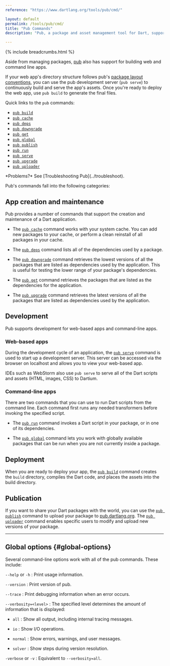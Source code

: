 ```yaml
---
reference: "https://www.dartlang.org/tools/pub/cmd/"

layout: default
permalink: /tools/pub/cmd/
title: "Pub Commands"
description: "Pub, a package and asset management tool for Dart, supports a variety of commands."

---
```


{% include breadcrumbs.html %}

Aside from managing packages, [pub](/tools/pub/) also has support for
building web and command line apps.

If your web app's directory structure follows pub's [package layout
conventions](/tools/pub/package-layout), you can use the pub
development server (<code class="literal">pub serve</code>) to continuously
build and serve the app's assets. Once you're ready to deploy the web app,
use <code class="literal">pub build</code> to generate the final files.

Quick links to the `pub` commands:

* [`pub build`]({{site.dart4web}}/tools/pub/pub-build)
* [`pub cache`](pub-cache)
* [`pub deps`](pub-deps)
* [`pub downgrade`](pub-downgrade)
* [`pub get`](pub-get)
* [`pub global`](pub-global)
* [`pub publish`](pub-lish)
* [`pub run`](pub-run)
* [`pub serve`]({{site.dart4web}}/tools/pub/pub-serve)
* [`pub upgrade`](pub-upgrade)
* [`pub uploader`](pub-uploader)

<aside class="alert alert-info" markdown="1">
*Problems?*
See [Troubleshooting Pub](../troubleshoot).
</aside>

Pub's commands fall into the following categories:

## App creation and maintenance

Pub provides a number of commands that support
the creation and maintenance of a Dart application.

* The [`pub cache`](pub-cache) command works with your system cache.
  You can add new packages to your cache,
  or perform a clean reinstall of all packages in your cache.

* The [`pub deps`](pub-deps) command lists all of the dependencies
  used by a package.

* The [`pub downgrade`](pub-downgrade) command retrieves the lowest
  versions of all the packages that are listed as dependencies
  used by the application. This is useful for testing the lower range
  of your package's dependencies.

* The [`pub get`](pub-get) command retrieves the packages that are
  listed as the dependencies for the application.

* The [`pub upgrade`](pub-upgrade) command retrieves the latest
  versions of all the packages that are listed as dependencies
  used by the application.

## Development

Pub supports development for web-based apps and command-line apps.

### Web-based apps

During the development cycle of an application, the
[`pub serve`]({{site.dart4web}}/tools/pub/pub-serve)
command is used to start up a development server.
This server can be accessed via the browser on localhost and
allows you to view your web-based app.

IDEs such as WebStorm also use `pub serve` to serve all of the
Dart scripts and assets (HTML, images, CSS) to Dartium.

### Command-line apps

There are two commands that you can use to run Dart scripts
from the command line. Each command first runs any needed
transformers before invoking the specified script.

* The [`pub run`](pub-run) command invokes a Dart script in your
  package, or in one of its dependencies.

* The [`pub global`](pub-global) command lets you work with globally
  available packages that can be run when you are not currently inside
  a package.

## Deployment

When you are ready to deploy your app, the
[`pub build`]({{site.dart4web}}/tools/pub/pub-build) command
creates the `build` directory, compiles the Dart code, and places
the assets into the build directory.

## Publication

If you want to share your Dart packages with the world, you can
use the [`pub publish`](pub-lish) command to upload your package to
[pub.dartlang.org](https://pub.dartlang.org). The
[`pub uploader`](pub-uploader) command enables specific users
to modify and upload new versions of your package.

---

## Global options {#global-options}

Several command-line options work with all of the pub commands.
These include:

`--help` or `-h`
: Print usage information.

`--version`
: Print version of pub.

`--trace`
: Print debugging information when an error occurs.

`--verbosity=<level>`
: The specified level determines the amount of information that is displayed:

* `all`
: Show all output, including internal tracing messages.

* `io`
: Show I/O operations.

* `normal`
: Show errors, warnings, and user messages.

* `solver`
: Show steps during version resolution.

`-verbose` or `-v`
: Equivalent to `--verbosity=all`.
